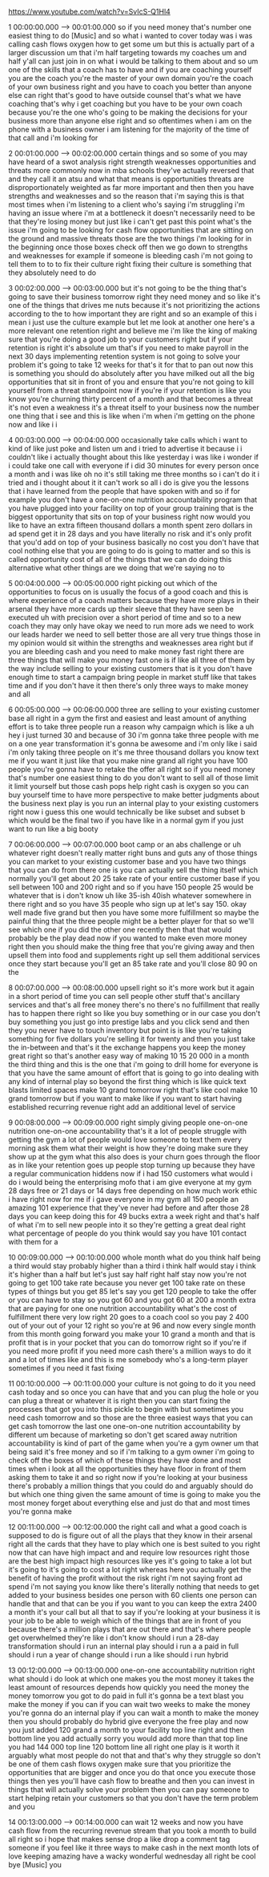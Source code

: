 https://www.youtube.com/watch?v=SvIcS-Q1Hl4

1 00:00:00.000 --\> 00:01:00.000 so if you need money that's number one
easiest thing to do \[Music\] and so what i wanted to cover today was i
was calling cash flows oxygen how to get some um but this is actually
part of a larger discussion um that i'm half targeting towards my
coaches um and half y'all can just join in on what i would be talking to
them about and so um one of the skills that a coach has to have and if
you are coaching yourself you are the coach you're the master of your
own domain you're the coach of your own business right and you have to
coach you better than anyone else can right that's good to have outside
counsel that's what we have coaching that's why i get coaching but you
have to be your own coach because you're the one who's going to be
making the decisions for your business more than anyone else right and
so oftentimes when i am on the phone with a business owner i am
listening for the majority of the time of that call and i'm looking for

2 00:01:00.000 --\> 00:02:00.000 certain things and so some of you may
have heard of a swot analysis right strength weaknesses opportunities
and threats more commonly now in mba schools they've actually reversed
that and they call it an atsu and what that means is opportunities
threats are disproportionately weighted as far more important and then
then you have strengths and weaknesses and so the reason that i'm saying
this is that most times when i'm listening to a client who's saying i'm
struggling i'm having an issue where i'm at a bottleneck it doesn't
necessarily need to be that they're losing money but just like i can't
get past this point what's the issue i'm going to be looking for cash
flow opportunities that are sitting on the ground and massive threats
those are the two things i'm looking for in the beginning once those
boxes check off then we go down to strengths and weaknesses for example
if someone is bleeding cash i'm not going to tell them to to to fix
their culture right fixing their culture is something that they
absolutely need to do

3 00:02:00.000 --\> 00:03:00.000 but it's not going to be the thing
that's going to save their business tomorrow right they need money and
so like it's one of the things that drives me nuts because it's not
prioritizing the actions according to the to how important they are
right and so an example of this i mean i just use the culture example
but let me look at another one here's a more relevant one retention
right and believe me i'm like the king of making sure that you're doing
a good job to your customers right but if your retention is right it's
absolute um that's if you need to make payroll in the next 30 days
implementing retention system is not going to solve your problem it's
going to take 12 weeks for that's it for that to pan out now this is
something you should do absolutely after you have milked out all the big
opportunities that sit in front of you and ensure that you're not going
to kill yourself from a threat standpoint now if you're if your
retention is like you know you're churning thirty percent of a month and
that becomes a threat it's not even a weakness it's a threat itself to
your business now the number one thing that i see and this is like when
i'm when i'm getting on the phone now and like i i

4 00:03:00.000 --\> 00:04:00.000 occasionally take calls which i want to
kind of like just poke and listen um and i tried to advertise it because
i i couldn't like i actually thought about this like yesterday i was
like i wonder if i could take one call with everyone if i did 30 minutes
for every person once a month and i was like oh no it's still taking me
three months so i can't do it i tried and i thought about it it can't
work so all i do is give you the lessons that i have learned from the
people that have spoken with and so if for example you don't have a
one-on-one nutrition accountability program that you have plugged into
your facility on top of your group training that is the biggest
opportunity that sits on top of your business right now would you like
to have an extra fifteen thousand dollars a month spent zero dollars in
ad spend get it in 28 days and you have literally no risk and it's only
profit that you'd add on top of your business basically no cost you
don't have that cool nothing else that you are going to do is going to
matter and so this is called opportunity cost of all of the things that
we can do doing this alternative what other things are we doing that
we're saying no to

5 00:04:00.000 --\> 00:05:00.000 right picking out which of the
opportunities to focus on is usually the focus of a good coach and this
is where experience of a coach matters because they have more plays in
their arsenal they have more cards up their sleeve that they have seen
be executed uh with precision over a short period of time and so to a
new coach they may only have okay we need to run more ads we need to
work our leads harder we need to sell better those are all very true
things those in my opinion would sit within the strengths and weaknesses
area right but if you are bleeding cash and you need to make money fast
right there are three things that will make you money fast one is if
like all three of them by the way include selling to your existing
customers that is it you don't have enough time to start a campaign
bring people in market stuff like that takes time and if you don't have
it then there's only three ways to make money and all

6 00:05:00.000 --\> 00:06:00.000 three are selling to your existing
customer base all right in a gym the first and easiest and least amount
of anything effort is to take three people run a reason why campaign
which is like a uh hey i just turned 30 and because of 30 i'm gonna take
three people with me on a one year transformation it's gonna be awesome
and i'm only like i said i'm only taking three people on it's me three
thousand dollars you know text me if you want it just like that you make
nine grand all right you have 100 people you're gonna have to retake the
offer all right so if you need money that's number one easiest thing to
do you don't want to sell all of those limit it limit yourself but those
cash pops help right cash is oxygen so you can buy yourself time to have
more perspective to make better judgments about the business next play
is you run an internal play to your existing customers right now i guess
this one would technically be like subset and subset b which would be
the final two if you have like in a normal gym if you just want to run
like a big booty

7 00:06:00.000 --\> 00:07:00.000 boot camp or an abs challenge or uh
whatever right doesn't really matter right buns and guts any of those
things you can market to your existing customer base and you have two
things that you can do from there one is you can actually sell the thing
itself which normally you'll get about 20 25 take rate of your entire
customer base if you sell between 100 and 200 right and so if you have
150 people 25 would be whatever that is i don't know uh like 35-ish
40ish whatever somewhere in there right and so you have 35 people who
sign up at let's say 150. okay well made five grand but then you have
some more fulfillment so maybe the painful thing that the three people
might be a better player for that so we'll see which one if you did the
other one recently then that that would probably be the play dead now if
you wanted to make even more money right then you should make the thing
free that you're giving away and then upsell them into food and
supplements right up sell them additional services once they start
because you'll get an 85 take rate and you'll close 80 90 on the

8 00:07:00.000 --\> 00:08:00.000 upsell right so it's more work but it
again in a short period of time you can sell people other stuff that's
ancillary services and that's all free money there's no there's no
fulfillment that really has to happen there right so like you buy
something or in our case you don't buy something you just go into
prestige labs and you click send and then they you never have to touch
inventory but point is is like you're taking something for five dollars
you're selling it for twenty and then you just take the in-between and
that's it the exchange happens you keep the money great right so that's
another easy way of making 10 15 20 000 in a month the third thing and
this is the one that i'm going to drill home for everyone is that you
have the same amount of effort that is going to go into dealing with any
kind of internal play so beyond the first thing which is like quick text
blasts limited spaces make 10 grand tomorrow right that's like cool make
10 grand tomorrow but if you want to make like if you want to start
having established recurring revenue right add an additional level of
service

9 00:08:00.000 --\> 00:09:00.000 right simply giving people one-on-one
nutrition one-on-one accountability that's it a lot of people struggle
with getting the gym a lot of people would love someone to text them
every morning ask them what their weight is how they're doing make sure
they show up at the gym what this also does is your churn goes through
the floor as in like your retention goes up people stop turning up
because they have a regular communication hiddens now if i had 150
customers what would i do i would being the enterprising mofo that i am
give everyone at my gym 28 days free or 21 days or 14 days free
depending on how much work ethic i have right now for me if i gave
everyone in my gym all 150 people an amazing 101 experience that they've
never had before and after those 28 days you can keep doing this for 49
bucks extra a week right and that's half of what i'm to sell new people
into it so they're getting a great deal right what percentage of people
do you think would say you have 101 contact with them for a

10 00:09:00.000 --\> 00:10:00.000 whole month what do you think half
being a third would stay probably higher than a third i think half would
stay i think it's higher than a half but let's just say half right half
stay now you're not going to get 100 take rate because you never get 100
take rate on these types of things but you get 85 let's say you get 120
people to take the offer or you can have to stay so you got 60 and you
got 60 at 200 a month extra that are paying for one one nutrition
accountability what's the cost of fulfillment there very low right 20
goes to a coach cool so you pay 2 400 out of your out of your 12 right
so you're at 96 and now every single month from this month going forward
you make your 10 grand a month and that is profit that is in your pocket
that you can do tomorrow right so if you're if you need more profit if
you need more cash there's a million ways to do it and a lot of times
like and this is me somebody who's a long-term player sometimes if you
need it fast fixing

11 00:10:00.000 --\> 00:11:00.000 your culture is not going to do it you
need cash today and so once you can have that and you can plug the hole
or you can plug a threat or whatever it is right then you can start
fixing the processes that got you into this pickle to begin with but
sometimes you need cash tomorrow and so those are the three easiest ways
that you can get cash tomorrow the last one one-on-one nutrition
accountability by different um because of marketing so don't get scared
away nutrition accountability is kind of part of the game when you're a
gym owner um that being said it's free money and so if i'm talking to a
gym owner i'm going to check off the boxes of which of these things they
have done and most times when i look at all the opportunities they have
floor in front of them asking them to take it and so right now if you're
looking at your business there's probably a million things that you
could do and arguably should do but which one thing given the same
amount of time is going to make you the most money forget about
everything else and just do that and most times you're gonna make

12 00:11:00.000 --\> 00:12:00.000 the right call and what a good coach
is supposed to do is figure out of all the plays that they know in their
arsenal right all the cards that they have to play which one is best
suited to you right now that can have high impact and and require low
resources right those are the best high impact high resources like yes
it's going to take a lot but it's going to it's going to cost a lot
right whereas here you actually get the benefit of having the profit
without the risk right i'm not saying front ad spend i'm not saying you
know like there's literally nothing that needs to get added to your
business besides one person with 60 clients one person can handle that
and that can be you if you want to you can keep the extra 2400 a month
it's your call but all that to say if you're looking at your business it
is your job to be able to weigh which of the things that are in front of
you because there's a million plays that are out there and that's where
people get overwhelmed they're like i don't know should i run a 28-day
transformation should i run an internal play should i run a a paid in
full should i run a year of change should i run a like should i run
hybrid

13 00:12:00.000 --\> 00:13:00.000 one-on-one accountability nutrition
right what should i do look at which one makes you the most money it
takes the least amount of resources depends how quickly you need the
money the money tomorrow you got to do paid in full it's gonna be a text
blast you make the money if you can if you can wait two weeks to make
the money you're gonna do an internal play if you can wait a month to
make the money then you should probably do hybrid give everyone the free
play and now you just added 120 grand a month to your facility top line
right and then bottom line you add actually sorry you would add more
than that top line you had 144 000 top line 120 bottom line all right
one play is it worth it arguably what most people do not that and that's
why they struggle so don't be one of them cash flows oxygen make sure
that you prioritize the opportunities that are bigger and once you do
that once you execute those things then yes you'll have cash flow to
breathe and then you can invest in things that will actually solve your
problem then you can pay someone to start helping retain your customers
so that you don't have the term problem and you

14 00:13:00.000 --\> 00:14:00.000 can wait 12 weeks and now you have
cash flow from the recurring revenue stream that you took a month to
build all right so i hope that makes sense drop a like drop a comment
tag someone if you feel like it three ways to make cash in the next
month lots of love keeping amazing have a wacky wonderful wednesday all
right be cool bye \[Music\] you
